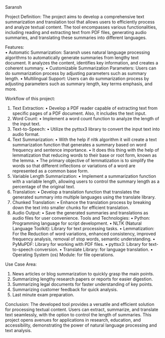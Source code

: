 Saransh

Project Definition:
The project aims to develop a comprehensive text summarization and translation tool that allows users to efficiently process and analyze textual content. The tool encompasses various functionalities, including reading and extracting text from PDF files, generating audio summaries, and translating these summaries into different languages.

Features:  
•	Automatic Summarization: Saransh uses natural language processing algorithms to automatically generate summaries from lengthy text document. It analyzes the content, identifies key information, and creates a coherent summary.
•	Customizable Summarization Parameters: Users can do summarization process by adjusting parameters such as summary length.
•	Multilingual Support: Users can do summarization process by adjusting parameters such as summary length, key terms emphasis, and more.

Workflow of this project:
1.	Text Extraction:
•	Develop a PDF reader capable of extracting text from specific pages of a PDF document. Also, it includes the text input.
2.	Word Count: 
•	Implement a word count function to analyze the length of the input text.
3.	Text-to-Speech: 
•	Utilize the pyttsx3 library to convert the input text into audio format.
4.	Text Summarization:
•	With the help if nltk algorithm it will create a text summarization function that generates a summary based on word frequency and sentence importance. 
•	It does this thing with the help of lemmatization that reducing words to their base or root form, known as the lemma. 
•	The primary objective of lemmatization is to simplify the words so that different inflections or variations of a word are represented as a common base form. 
5.	Variable Length Summarization: 
•	Implement a summarization function with a variable length, allowing users to control the summary length as a percentage of the original text.
6.	Translation:
•	Develop a translation function that translates the generated summary into multiple languages using the translate library.
7.	Chunked Translation:
•	Enhance the translation process by breaking down the text into smaller chunks for efficient translation.
8.	Audio Output:
•	Save the generated summaries and translations as audio files for user convenience.
Tools and Technologies:
•	Python: Programming language for script development.
•	NLTK (Natural Language Toolkit): Library for text processing tasks.
•	Lemmatization: For the Reduction of word variations, enhanced consistency, improved frequency analysis, removal of stop words, semantic understanding.
•	PyMuPDF: Library for working with PDF files.
•	pyttsx3: Library for text-to-speech conversion.
•	Translate Library: for language translation.
•	Operating System (os) Module: for file operations.

Use Case Area:
1. News articles or blog summarization to quickly grasp the main points.
2. Summarizing lengthy research papers or reports for easier digestion.
3. Summarizing legal documents for faster understanding of key points.
4. Summarizing customer feedback for quick analysis.
5. Last minute exam preparation.

Conclusion:
The developed tool provides a versatile and efficient solution for processing textual content. Users can extract, summarize, and translate text seamlessly, with the option to control the length of summaries. This project opens avenues for applications in research, education, and accessibility, demonstrating the power of natural language processing and text analysis.

